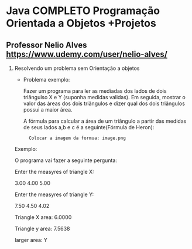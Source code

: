 # Java COMPLETO Programação Orientada a Objetos +Projetos

## Professor Nelio Alves https://www.udemy.com/user/nelio-alves/

1. Resolvendo um problema sem Orientação a objetos
    - Problema exemplo:

        Fazer um programa para ler as mediadas dos lados de dois triângulso X e Y (suponha medidas validas). Em seguida, mostrar o valor das áreas dos dois triãngulos e dizer qual dos dois triângulos possui a maior área.

        A fórmula para calcular a área de um triângulo a partir das medidas de seus lados a,b e c é a seguinte(Fórmula de Heron):

            Colocar a imagem da formua: image.png
    
    Exemplo:

    O programa vai fazer a seguinte pergunta:

    Enter the measyres of triangle X:

    3.00
    4.00
    5.00

    Enter the measyres of triangle Y:

    7.50
    4.50
    4.02

    Triangle X area: 6.0000

    Triangle y area: 7.5638

    larger area: Y

